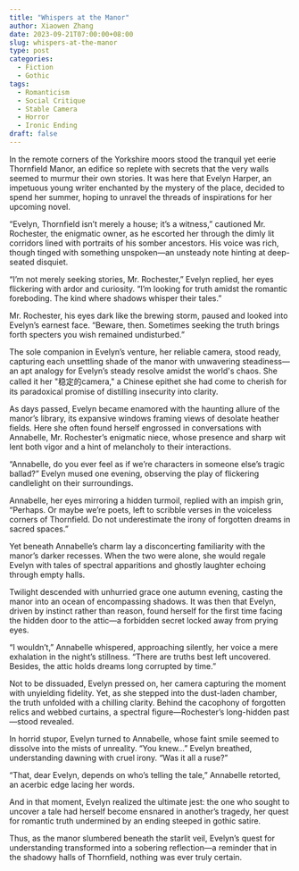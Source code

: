 ```yaml
---
title: "Whispers at the Manor"
author: Xiaowen Zhang
date: 2023-09-21T07:00:00+08:00
slug: whispers-at-the-manor
type: post
categories:
  - Fiction
  - Gothic
tags:
  - Romanticism
  - Social Critique
  - Stable Camera
  - Horror
  - Ironic Ending
draft: false
---
```


In the remote corners of the Yorkshire moors stood the tranquil yet eerie Thornfield Manor, an edifice so replete with secrets that the very walls seemed to murmur their own stories. It was here that Evelyn Harper, an impetuous young writer enchanted by the mystery of the place, decided to spend her summer, hoping to unravel the threads of inspirations for her upcoming novel.

“Evelyn, Thornfield isn’t merely a house; it’s a witness,” cautioned Mr. Rochester, the enigmatic owner, as he escorted her through the dimly lit corridors lined with portraits of his somber ancestors. His voice was rich, though tinged with something unspoken—an unsteady note hinting at deep-seated disquiet.

“I’m not merely seeking stories, Mr. Rochester,” Evelyn replied, her eyes flickering with ardor and curiosity. “I’m looking for truth amidst the romantic foreboding. The kind where shadows whisper their tales.”

Mr. Rochester, his eyes dark like the brewing storm, paused and looked into Evelyn’s earnest face. “Beware, then. Sometimes seeking the truth brings forth specters you wish remained undisturbed.”

The sole companion in Evelyn’s venture, her reliable camera, stood ready, capturing each unsettling shade of the manor with unwavering steadiness—an apt analogy for Evelyn’s steady resolve amidst the world's chaos. She called it her "稳定的camera," a Chinese epithet she had come to cherish for its paradoxical promise of distilling insecurity into clarity.

As days passed, Evelyn became enamored with the haunting allure of the manor’s library, its expansive windows framing views of desolate heather fields. Here she often found herself engrossed in conversations with Annabelle, Mr. Rochester’s enigmatic niece, whose presence and sharp wit lent both vigor and a hint of melancholy to their interactions.

“Annabelle, do you ever feel as if we’re characters in someone else’s tragic ballad?” Evelyn mused one evening, observing the play of flickering candlelight on their surroundings.

Annabelle, her eyes mirroring a hidden turmoil, replied with an impish grin, “Perhaps. Or maybe we’re poets, left to scribble verses in the voiceless corners of Thornfield. Do not underestimate the irony of forgotten dreams in sacred spaces.”

Yet beneath Annabelle’s charm lay a disconcerting familiarity with the manor’s darker recesses. When the two were alone, she would regale Evelyn with tales of spectral apparitions and ghostly laughter echoing through empty halls.

Twilight descended with unhurried grace one autumn evening, casting the manor into an ocean of encompassing shadows. It was then that Evelyn, driven by instinct rather than reason, found herself for the first time facing the hidden door to the attic—a forbidden secret locked away from prying eyes.

“I wouldn’t,” Annabelle whispered, approaching silently, her voice a mere exhalation in the night’s stillness. “There are truths best left uncovered. Besides, the attic holds dreams long corrupted by time.”

Not to be dissuaded, Evelyn pressed on, her camera capturing the moment with unyielding fidelity. Yet, as she stepped into the dust-laden chamber, the truth unfolded with a chilling clarity. Behind the cacophony of forgotten relics and webbed curtains, a spectral figure—Rochester’s long-hidden past—stood revealed.

In horrid stupor, Evelyn turned to Annabelle, whose faint smile seemed to dissolve into the mists of unreality. “You knew…” Evelyn breathed, understanding dawning with cruel irony. “Was it all a ruse?”

“That, dear Evelyn, depends on who’s telling the tale,” Annabelle retorted, an acerbic edge lacing her words.

And in that moment, Evelyn realized the ultimate jest: the one who sought to uncover a tale had herself become ensnared in another’s tragedy, her quest for romantic truth undermined by an ending steeped in gothic satire.

Thus, as the manor slumbered beneath the starlit veil, Evelyn’s quest for understanding transformed into a sobering reflection—a reminder that in the shadowy halls of Thornfield, nothing was ever truly certain.